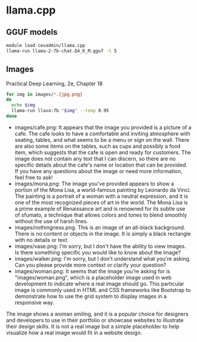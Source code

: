 # llama.cpp

## GGUF models

```bash
module load ceuadmin/llama.cpp
llama-run llama-2-7b-chat.Q4_K_M.gguf -t 5
```

## Images

Practical Deep Learning, 2e, Chapter 18

```bash
for img in images/*.{jpg,png}
do
  echo $img
  llama-run llava:7b "$img" --temp 0.95
done
```

- images/cafe.png:
 It appears that the image you provided is a picture of a cafe. The cafe looks to have a comfortable and inviting atmosphere with seating, tables, and what seems to be a menu or sign on the wall. There are also some items on the tables, such as cups and possibly a food item, which suggests that the cafe is open and ready for customers. The image does not contain any text that I can discern, so there are no specific details about the cafe's name or location that can be provided. If you have any questions about the image or need more information, feel free to ask!
- images/mona.png:
 The image you've provided appears to show a portion of the Mona Lisa, a world-famous painting by Leonardo da Vinci. The painting is a portrait of a woman with a neutral expression, and it is one of the most recognized pieces of art in the world. The Mona Lisa is a prime example of Renaissance art and is renowned for its subtle use of sfumato, a technique that allows colors and tones to blend smoothly without the use of harsh lines.
- images/nothingness.png.
 This is an image of an all-black background. There is no content or objects in the image. It is simply a black rectangle with no details or text.
- images/vase.png:
 I'm sorry, but I don't have the ability to view images. Is there something specific you would like to know about the image?
- images/walker.png:
 I'm sorry, but I don't understand what you're asking. Can you please provide more context or clarify your question?
- images/woman.png:
 It seems that the image you're asking for is "images/woman.png", which is a placeholder image used in web development to indicate where a real image should go. This particular image is commonly used in HTML and CSS frameworks like Bootstrap to demonstrate how to use the grid system to display images in a responsive way.

The image shows a woman smiling, and it is a popular choice for designers and developers to use in their portfolio or showcase websites to illustrate their design skills. It is not a real image but a simple placeholder to help visualize how a real image would fit in a website design.
